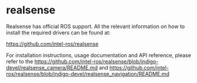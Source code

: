 # realsense

Realsense has official ROS support. All the relevant information on how to install the required drivers can be found at:

https://github.com/intel-ros/realsense

For installation instructions, usage documentation and API reference, please refer to the https://github.com/intel-ros/realsense/blob/indigo-devel/realsense_camera/README.md and https://github.com/intel-ros/realsense/blob/indigo-devel/realsense_navigation/README.md
